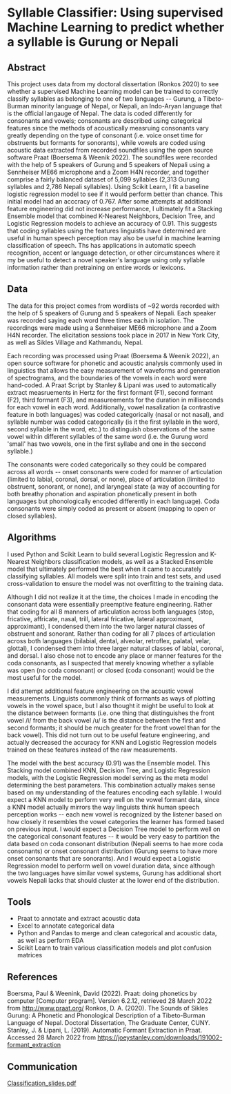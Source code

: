 # Syllable Classifier: Using supervised Machine Learning to predict whether a syllable is Gurung or Nepali

## Abstract
This project uses data from my doctoral dissertation (Ronkos 2020) to see whether a supervised Machine Learning model can be trained to correctly classify syllables as belonging to one of two languages -- Gurung, a Tibeto-Burman minority language of Nepal, or Nepali, an Indo-Aryan language that is the official langauge of Nepal. The data is coded differently for consonants and vowels; consonants are described using categorical features since the methods of acoustically measruing consonants vary greatly depending on the type of consonant (i.e. voice onset time for obstruents but formants for sonorants), while vowels are coded using acoustic data extracted from recorded soundfiles using the open source software Praat (Boersema & Weenik 2022). The soundfiles were recorded with the help of 5 speakers of Gurung and 5 speakers of Nepali using a Sennheiser ME66 microphone and a Zoom H4N recorder, and together comprise a fairly balanced dataset of 5,099 syllables (2,313 Gurung syllables and 2,786 Nepali syllables). Using Scikit Learn, I fit a baseline logistic regression model to see if it would perform better than chance. This initial model had an acccracy of 0.767. After some attempts at additional feature engineering did not increase performance, I ultimately fit a Stacking Ensemble model that combined K-Nearest Neighbors, Decision Tree, and Logistic Regression models to achieve an accuracy of 0.91. This suggests that coding syllables using the features linguistis have determined are useful in human speech perception may also be useful in machine learning classification of speech. Ths has applications in automatic speech recognition, accent or language detection, or other circumstances where it my be useful to detect a novel speaker's language using only syllable information rather than pretraining on entire words or lexicons.

## Data
The data for this project comes from wordlists of ~92 words recorded with the help of 5 speakers of Gurung and 5 speakers of Nepali. Each speaker was recorded saying each word three times each in isolation. The recordings were made using a Sennheiser ME66 microphone and a Zoom H4N recorder. The elicitation sessions took place in 2017 in New York City, as well as Sikles Village and Kathmandu, Nepal. 

Each recording was processed using Praat (Boersema & Weenik 2022), an open source software for phonetic and acoustic analysis commonly used in linguistics that allows the easy measurement of waveforms and generation of spectrograms, and the boundaries of the vowels in each word were hand-coded. A Praat Script by Stanley & Lipani was used to automatically extract measruements in Hertz for the first formant (F1), second formant (F2), third formant (F3), and measureements for the duration in milliseconds for each vowel in each word. Additionally, vowel nasalization (a contrastive feature in both languages) was coded categorically (nasal or not nasal), and syllable number was coded categorically (is it the first syllable in the word, second syllable in the word, etc.) to distinguish observations of the same vowel within different syllables of the same word (i.e. the Gurung word <tsada> 'small' has two <a> vowels, one in the first syllabe and one in the seccond syllable.)

The consonants were coded categorically so they could be compared across all words -- onset consonants were coded for manner of articulation (limited to labial, coronal, dorsal, or none), place of articulation (limited to obstruent, sonorant, or none), and laryngeal state (a way of accounting for both breathy phonation and aspiration phonetically present in both languages but phonologically encoded differently in each language). Coda consonants were simply coded as present or absent (mapping to open or closed syllables). 

## Algorithms
I used Python and Scikit Learn to build several Logistic Regression and K-Nearest Neighbors classification models, as well as a Stacked Ensemble model that ultimately performed the best when it came to accurately classifying syllables. All models were split into train and test sets, and used cross-validation to ensure the model was not overfitting to the training data.

Although I did not realize it at the time, the choices I made in encoding the consonant data were essentially preemptive feature engineering. Rather that coding for all 8 manners of articulation across both languages (stop, fricative, affricate, nasal, trill, lateral fricative, lateral approximant, approximant), I condensed them into the two larger natural classes of obstruent and sonorant. Rather than coding for all 7 places of articulation across both languages (bilabial, dental, alveolar, retroflex, palatal, velar, glottal), I condensed them into three larger natural classes of labial, coronal, and dorsal. I also chose not to encode any place or manner features for the coda consonants, as I suspected that merely knowing whether a syllable was open (no coda consonant) or closed (coda consonant) would be the most useful for the model.

I did attempt additional feature engineering on the acoustic vowel measurements. Linguists commonly think of formants as ways of plotting vowels in the vowel space, but I also thought it might be useful to look at the distance between formants (i.e. one thing that distinguishes the front vowel /i/ from the back vowel /u/ is the distance between the first and second formants; it should be much greater for the front vowel than for the back vowel). This did not turn out to be useful feature engineering, and actually decreased the accuracy for KNN and Logistic Regression models trained on these features instead of the raw measurements.

The model with the best accuracy (0.91) was the Ensemble model. This Stacking model combined KNN, Decision Tree, and Logistic Regression models, with the Logistic Regression model serving as the meta model determining the best parameters. This combination actually makes sense based on my understanding of the features encoding each syllable. I would expect a KNN model to perform very well on the vowel formant data, since a KNN model actually mirrors the way linguists think human speech perception works -- each new vowel is recognized by the listener based on how closely it resembles the vowel categories the learner has formed based on previous input. I would expect a Decision Tree model to perform well on the categorical consonant features -- it would be very easy to partition the data based on coda consonant distribution (Nepali seems to hae more coda consonants) or onset consonant distribution (Gurung seems to have more onset consonants that are sonorants). And I would expect a Logistic Regression model to perform well on vowel duration data, since although the two languages have similar vowel systems, Gurung has additional short vowels Nepali lacks that should cluster at the lower end of the distribution.
  
## Tools
  - Praat to annotate and extract acoustic data
  - Excel to annotate categorical data
  - Python and Pandas to merge and clean categorical and acoustic data, as well as perform EDA
  - Scikit Learn to train various classification models and plot confusion matrices

## References
Boersma, Paul & Weenink, David (2022). Praat: doing phonetics by computer [Computer program]. Version 6.2.12, retrieved 28 March 2022 from http://www.praat.org/
Ronkos, D. A. (2020). The Sounds of Sikles Gurung: A Phonetic and Phonological Description of a Tibeto-Burman Language of Nepal. Doctoral Dissertation, The Graduate Center, CUNY.
Stanley, J. & Lipani, L. (2019). Automatic Formant Extraction in Praat. Accessed 28 March 2022 from https://joeystanley.com/downloads/191002-formant_extraction
  
## Communication
  [Classification_slides.pdf](https://github.com/dr-dronkos/Classifying-Syllables-Classification-Metis/files/8518107/Classification_slides.pdf)

